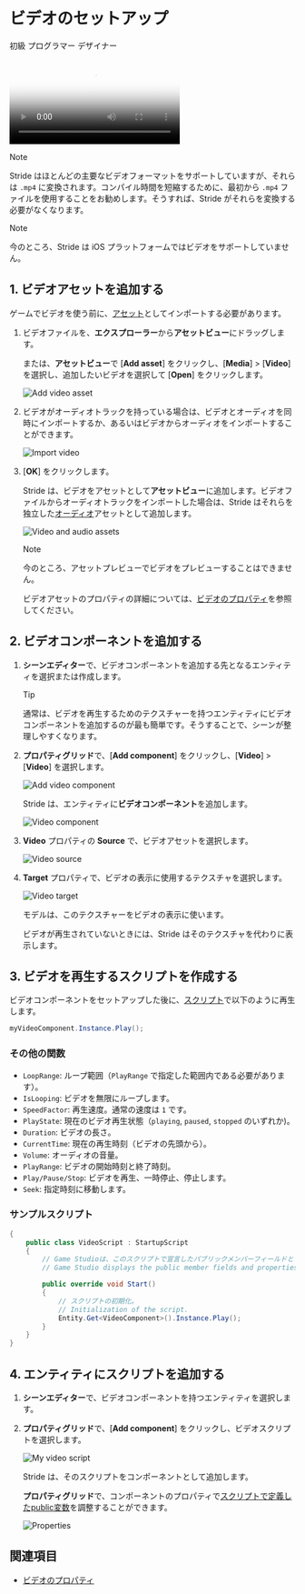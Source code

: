 # ビデオのセットアップ
<!--
# Set up a video
-->

<span class="label label-doc-level">初級</span>
<span class="label label-doc-audience">プログラマー</span>
<span class="label label-doc-audience">デザイナー</span>
<!--
<span class="label label-doc-level">Beginner</span>
<span class="label label-doc-audience">Programmer</span>
<span class="label label-doc-audience">Designer</span>
-->

<p>
<video autoplay loop class="responsive-video" poster="media/video-thumbnail.jpg">
   <source src="media/video-in-game.mp4" type="video/mp4">
</video>
</p>

>[!Note]
>Stride はほとんどの主要なビデオフォーマットをサポートしていますが、それらは `.mp4` に変換されます。コンパイル時間を短縮するために、最初から `.mp4` ファイルを使用することをお勧めします。そうすれば、Stride がそれらを変換する必要がなくなります。

<!--
>[!Note]
>Stride supports most major video formats, but converts them to `.mp4`. To reduce compilation time, we recommend you use `.mp4` files so Stride doesn't have to convert them.
-->

>[!Note]
>今のところ、Stride は iOS プラットフォームではビデオをサポートしていません。

<!--
>[!Note]
>Currently, Stride doesn't support video on iOS platforms.
-->

## 1. ビデオアセットを追加する
<!--
## 1. Add a video asset
-->

ゲームでビデオを使う前に、[アセット](../game-studio/assets.md)としてインポートする必要があります。
<!--
Before you can use a video in your game, you need to import it as an [asset](../game-studio/assets.md). 
-->

1. ビデオファイルを、**エクスプローラー**から**アセットビュー**にドラッグします。

    または、**アセットビュー**で [**Add asset**] をクリックし、[**Media**] > [**Video**] を選択し、追加したいビデオを選択して [**Open**] をクリックします。

    ![Add video asset](media/add-video-asset.png)

2. ビデオがオーディオトラックを持っている場合は、ビデオとオーディオを同時にインポートするか、あるいはビデオからオーディオをインポートすることができます。

    ![Import video](media/import-from-video.png)

3. [**OK**] をクリックします。

    Stride は、ビデオをアセットとして**アセットビュー**に追加します。ビデオファイルからオーディオトラックをインポートした場合は、Stride はそれらを独立した[オーディオ](../audio/index.md)アセットとして追加します。

    ![Video and audio assets](media/video-and-audio-assets.png)

    >[!Note]
    >今のところ、アセットプレビューでビデオをプレビューすることはできません。

    ビデオアセットのプロパティの詳細については、[ビデオのプロパティ](video-properties.md)を参照してください。

<!--
1. Drag the video file from **Explorer** into the **Asset View**.

    Alternatively, in the **Asset View**, click **Add asset** and select **Media > Video**, then browse to the video you want to add and click **Open**.

    ![Add video asset](media/add-video-asset.png)

2. If the video has audio tracks, you can import these at the same time, or import just the audio from the video.

    ![Import video](media/import-from-video.png)

3. Click **OK**.

    Stride adds the video as an asset in the **Asset View**. If you imported audio tracks from the video file, Stride adds them as separate [audio assets](../audio/index.md).

    ![Video and audio assets](media/video-and-audio-assets.png)

    >[!Note]
    >Currently, you can't preview videos in the Asset Preview.

    For information about video asset properties, see [Video properties](video-properties.md).
-->

## 2. ビデオコンポーネントを追加する
<!--
## 2. Add a video component
-->

1. **シーンエディター**で、ビデオコンポーネントを追加する先となるエンティティを選択または作成します。

    >[!Tip]
    >通常は、ビデオを再生するためのテクスチャーを持つエンティティにビデオコンポーネントを追加するのが最も簡単です。そうすることで、シーンが整理しやすくなります。

2. **プロパティグリッド**で、[**Add component**] をクリックし、[**Video**] > [**Video**] を選択します。

    ![Add video component](media/add-component.png)

    Stride は、エンティティに**ビデオコンポーネント**を追加します。

    ![Video component](media/video-component.png)

3. **Video** プロパティの **Source** で、ビデオアセットを選択します。

    ![Video source](media/video-source.png)

4. **Target** プロパティで、ビデオの表示に使用するテクスチャを選択します。

    ![Video target](media/video-target.png)

    モデルは、このテクスチャーをビデオの表示に使います。

    ビデオが再生されていないときには、Stride はそのテクスチャを代わりに表示します。

<!--
1. In the **Scene Editor**, select or create an entity to add a video component to.

    >[!Tip]
    >It's usually simplest to add the component to the same entity that has the texture plays the video. This just makes it easier to organize your scene.

2. In the **Property Grid**, click **Add component** and select **Video**.

    ![Add video component](media/add-component.png)

    Stride adds a **video component** to the entity.

    ![Video component](media/video-component.png)

3. In the **Video** properties, under **Source**, select the video asset.

    ![Video source](media/video-source.png)

4. Under **Target**, select the texture you want to display the video from.

    ![Video target](media/video-target.png)

    Models that use this texture will display the video.

    When the video isn't playing in your scene, Stride displays the texture instead. 
-->

## 3. ビデオを再生するスクリプトを作成する
<!--
## 3. Create a script to play the video
-->

ビデオコンポーネントをセットアップした後に、[スクリプト](../scripts/index.md)で以下のように再生します。

```cs
myVideoComponent.Instance.Play();
```

### その他の関数
<!--
### Other functions
-->

* `LoopRange`: ループ範囲（`PlayRange` で指定した範囲内である必要があります）。
* `IsLooping`: ビデオを無限にループします。
* `SpeedFactor`: 再生速度。通常の速度は `1` です。
* `PlayState`: 現在のビデオ再生状態（`playing`, `paused`, `stopped` のいずれか)。
* `Duration`: ビデオの長さ。
* `CurrentTime`: 現在の再生時刻（ビデオの先頭から）。
* `Volume`: オーディオの音量。
* `PlayRange`: ビデオの開始時刻と終了時刻。
* `Play/Pause/Stop`: ビデオを再生、一時停止、停止します。
* `Seek`: 指定時刻に移動します。

<!--
* `LoopRange`: The looping range (must be an area in the video in `PlayRange`)
* `IsLooping`: Loop the video loop infinitely
* `SpeedFactor`: Set the video play speed. `1` is normal speed.
* `PlayState`: The current video play state (`playing`, `paused` or `stopped`)
* `Duration`: The duration of the video
* `CurrentTime`: The current play time in the video
* `Volume`: The audio volume
* `PlayRange`: The video start and end time
* `Play/Pause/Stop`: Play, pause, or stop the video
* `Seek`: Seek to a given time
-->

### サンプルスクリプト
<!--
### Example script
-->

```cs
{
    public class VideoScript : StartupScript
    {
        // Game Studioは、このスクリプトで宣言したパブリックメンバーフィールドとプロパティを表示します。
        // Game Studio displays the public member fields and properties you declare in this script

        public override void Start()
        {
            // スクリプトの初期化。
            // Initialization of the script.
            Entity.Get<VideoComponent>().Instance.Play();
        }
    }
}
```

## 4. エンティティにスクリプトを追加する
<!--
## 4. Add the script to the entity
-->

1. **シーンエディター**で、ビデオコンポーネントを持つエンティティを選択します。

2. **プロパティグリッド**で、[**Add component**] をクリックし、ビデオスクリプトを選択します。

    ![My video script](media/add-video-script.png)

    Stride は、そのスクリプトをコンポーネントとして追加します。

    **プロパティグリッド**で、コンポーネントのプロパティで[スクリプトで定義したpublic変数](../scripts/public-properties-and-fields.md)を調整することができます。
    
    ![Properties](media/video-script-properties.png)

<!--
1. In the **Scene Editor**, select the entity that has the video component.

2. In the **Property Grid**, click **Add component** and select the video script.

    ![My video script](media/add-video-script.png)

    Stride adds the script as a component.

    You can adjust [public variables you define in the script](../scripts/public-properties-and-fields.md) in the **Property Grid** under the script component properties.

    ![Properties](media/video-script-properties.png)
-->

## 関連項目
<!--
## See also
-->

* [ビデオのプロパティ](video-properties.md)

<!--
* [Video properties](video-properties.md)
-->
